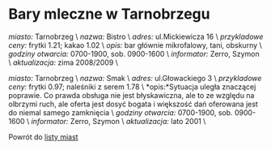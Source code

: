 # Bary mleczne w Tarnobrzegu

*miasto:*  Tarnobrzeg    \\
*nazwa:*  Bistro   \\
*adres:*  ul.Mickiewicza 16   \\
*przykladowe ceny:*  frytki 1.21; kakao 1.02   \\
*opis:*  bar głównie mikrofalowy, tani, obskurny   \\
*godziny otwarcia:*  0700-1900, sob. 0900-1600   \\
*informator:*  Zerro, Szymon   \\
*aktualizacja:*    zima 2008/2009   \\



*miasto:*  Tarnobrzeg    \\
*nazwa:*  Smak   \\
*adres:*  ul.Głowackiego 3   \\
*przykladowe ceny:*  frytki 0.97; naleśniki z serem 1.78   \\
*opis:*Sytuacja uległa znaczącej poprawie. Co prawda obsługa nie jest błyskawiczna, ale to ze względu na olbrzymi ruch, ale oferta jest dosyć bogata i większość dań oferowana jest do niemal samego zamknięcia  \\
*godziny otwarcia:*  0700-1900, sob. 0900-1600   \\
*informator:*  Zerro, Szymon   \\
*aktualizacja:*    lato 2001   \\

Powrót do [listy miast](/bary_mleczne)


